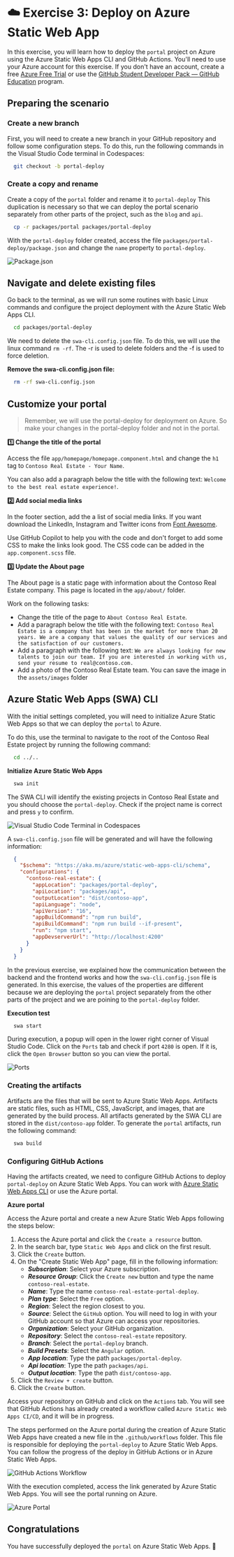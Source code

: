 # ☁️ Exercise 3: Deploy on Azure Static Web App

In this exercise, you will learn how to deploy the `portal` project on Azure using the Azure Static Web Apps CLI and GitHub Actions. You'll need to use your Azure account for this exercise. If you don't have an account, create a free [Azure Free Trial](https://azure.microsoft.com/free/?WT.mc_id=academic-101248-cyzanon) or use the [GitHub Student Developer Pack — GitHub Education](https://aka.ms/Copilot4Students) program.

## Preparing the scenario

### Create a new branch

First, you will need to create a new branch in your GitHub repository and follow some configuration steps. To do this, run the following commands in the Visual Studio Code terminal in Codespaces:

```bash
  git checkout -b portal-deploy
```

### Create a copy and rename

Create a copy of the `portal` folder and rename it to `portal-deploy` This duplication is necessary so that we can deploy the portal scenario separately from other parts of the project, such as the `blog` and `api`.

```bash
  cp -r packages/portal packages/portal-deploy
```

With the `portal-deploy` folder created, access the file `packages/portal-deploy/package.json` and change the `name` property to `portal-deploy`.

![Package.json](./images/new-portal-package-json.jpg)

## Navigate and delete existing files

Go back to the terminal, as we will run some routines with basic Linux commands and configure the project deployment with the Azure Static Web Apps CLI.

```bash
  cd packages/portal-deploy
```

We need to delete the `swa-cli.config.json` file. To do this, we will use the linux command `rm -rf`. The -r is used to delete folders and the -f is used to force deletion.

**Remove the swa-cli.config.json file:**

```bash
  rm -rf swa-cli.config.json
```

## Customize your portal

> Remember, we will use the portal-deploy for deployment on Azure. So make your changes in the portal-deploy folder and not in the portal.

**1️⃣ Change the title of the portal**

Access the file `app/homepage/homepage.component.html` and change the `h1` tag to `Contoso Real Estate - Your Name`.

You can also add a paragraph below the title with the following text: `Welcome to the best real estate experience!`.

**2️⃣ Add social media links**

In the footer section, add the a list of social media links. If you want download the LinkedIn, Instagram and Twitter icons from [Font Awesome](https://fontawesome.com/).

Use GitHub Copilot to help you with the code and don't forget to add some CSS to make the links look good. The CSS code can be added in the `app.component.scss` file.

**3️⃣ Update the About page**

The About page is a static page with information about the Contoso Real Estate company. This page is located in the `app/about/` folder. 

Work on the following tasks:

- Change the title of the page to `About Contoso Real Estate`.
- Add a paragraph below the title with the following text: `Contoso Real Estate is a company that has been in the market for more than 20 years. We are a company that values ​​the quality of our services and the satisfaction of our customers.`
- Add a paragraph with the following text: `We are always looking for new talents to join our team. If you are interested in working with us, send your resume to real@contoso.com.`
- Add a photo of the Contoso Real Estate team. You can save the image in the `assets/images` folder


## Azure Static Web Apps (SWA) CLI

With the initial settings completed, you will need to initialize Azure Static Web Apps so that we can deploy the `portal` to Azure.

To do this, use the terminal to navigate to the root of the Contoso Real Estate project by running the following command:

```bash
  cd ../..
```

**Initialize Azure Static Web Apps**

```bash
  swa init
```

The SWA CLI will identify the existing projects in Contoso Real Estate and you should choose the `portal-deploy`. Check if the project name is correct and press `y` to confirm.

![Visual Studio Code Terminal in Codespaces](./images/swa-init.gif)

A `swa-cli.config.json` file will be generated and will have the following information:

```json
  {
    "$schema": "https://aka.ms/azure/static-web-apps-cli/schema",
    "configurations": {
      "contoso-real-estate": {
        "appLocation": "packages/portal-deploy",
        "apiLocation": "packages/api",
        "outputLocation": "dist/contoso-app",
        "apiLanguage": "node",
        "apiVersion": "16",
        "appBuildCommand": "npm run build",
        "apiBuildCommand": "npm run build --if-present",
        "run": "npm start",
        "appDevserverUrl": "http://localhost:4200"
      }
    }
  }
```

In the previous exercise, we explained how the communication between the backend and the frontend works and how the `swa-cli.config.json` file is generated. In this exercise, the values of the properties are different because we are deploying the `portal` project separately from the other parts of the project and we are poining to the `portal-deploy` folder.

**Execution test**

```bash
  swa start
```

During execution, a popup will open in the lower right corner of Visual Studio Code. Click on the `Ports` tab and check if port `4280` is open. If it is, click the `Open Browser` button so you can view the portal.

![Ports](./images/ports-executing-new-deploy.gif)


### Creating the artifacts

Artifacts are the files that will be sent to Azure Static Web Apps. Artifacts are static files, such as HTML, CSS, JavaScript, and images, that are generated by the build process. All artifacts generated by the SWA CLI are stored in the `dist/contoso-app` folder. To generate the `portal` artifacts, run the following command:

```bash
  swa build
```

### Configuring GitHub Actions

Having the artifacts created, we need to configure GitHub Actions to deploy `portal-deploy` on Azure Static Web Apps. You can work with [Azure Static Web Apps CLI](https://azure.github.io/static-web-apps-cli/docs/cli/swa-deploy/) or use the Azure portal.

**Azure portal**

Access the Azure portal and create a new Azure Static Web Apps following the steps below:

1. Access the Azure portal and click the `Create a resource` button.
2. In the search bar, type `Static Web Apps` and click on the first result.
3. Click the `Create` button.
4. On the "Create Static Web App" page, fill in the following information:
    - ***Subscription***: Select your Azure subscription.
    - ***Resource Group***: Click the `Create new` button and type the name `contoso-real-estate`.
    - ***Name***: Type the name `contoso-real-estate-portal-deploy`.
    - ***Plan type***: Select the `Free` option.
    - ***Region***: Select the region closest to you.
    - ***Source***: Select the `GitHub` option. You will need to log in with your GitHub account so that Azure can access your repositories.
    - ***Organization***: Select your GitHub organization.
    - ***Repository***: Select the `contoso-real-estate` repository.
    - ***Branch***: Select the `portal-deploy` branch.
    - ***Build Presets***: Select the `Angular` option.
    - ***App location***: Type the path `packages/portal-deploy`.
    - ***Api location***: Type the path `packages/api`.
    - ***Output location***: Type the path `dist/contoso-app`.
5. Click the `Review + create` button.
6. Click the `Create` button.

Access your repository on GitHub and click on the `Actions` tab. You will see that GitHub Actions has already created a workflow called `Azure Static Web Apps CI/CD`, and it will be in progress.

The steps performed on the Azure portal during the creation of Azure Static Web Apps have created a new file in the `.github/workflows` folder. This file is responsible for deploying the `portal-deploy` to Azure Static Web Apps. You can follow the progress of the deploy in GitHub Actions or in Azure Static Web Apps.

![GitHub Actions Workflow](./images/github-actions-workflow.jpg)

With the execution completed, access the link generated by Azure Static Web Apps. You will see the portal running on Azure.

![Azure Portal](./images/azure-portal-swa-portal.png)

## Congratulations
You have successfully deployed the `portal` on Azure Static Web Apps. 🎉
